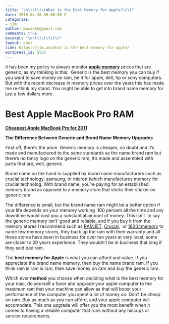```yaml
---
title: "\n\t\t\t\tWhat is the Best Memory for Apple?\t\t"
date: 2010-04-26 00:00:00 Z
categories:
- jim
author: macseek@gmail.com
comments: true
excerpt: "\n\t\t\t\t\t\t"
layout: post
link: https://jim.am/what-is-the-best-memory-for-apple/
wordpress_id: 5525
---
```


It has been my policy  to always monitor **[apple memory](http://www.jim.am)** prices that are generic, as my thinking is this:  Generic is the best memory you can buy if you want to save money on ram, be it for apple, dell, hp or sony computers. But with the recent decrease in memory prices over the years this has made me re-think my stand. You might be able to get into brand name memory for just a few dollars more.




# Best Apple MacBook Pro RAM




**[Cheapest Apple MacBook Pro for 2011](http://www.amazon.com/gp/product/B002QQ8H8I/ref=as_li_ss_tl?ie=UTF8&tag=ramseeker-20&linkCode=as2&camp=1789&creative=390957&creativeASIN=B002QQ8H8I)**




**The Difference Between Generic and Brand Name Memory Upgrades**




First off, there’s the price. Generic memory is cheaper, no doubt and it’s made and manufactured to the same standards as the name brand ram but there’s no fancy logo on the generic ram, it’s made and assembled with parts that are, well, generic.




Brand name on the  hand is supplied by brand name manufacturers such as crucial technology, samsung, or micron (which manufactures memory for crucial technolog. With brand name, you’re paying for an established memory brand as opposed to a memory store that sticks their sticker on generic ram.




The difference is small, but the brand name ram might be a better option if your life depends on your memory working  100 percent all the time and any downtime would cost you a substantial amount of money. This isn’t  to say the generic memory isn’t’ good and reliable, and if you buy it from the memory stores I recommend such as [RAMJET](http://www.ramjet.com), [Crucial](http://amzn.to/2oA2gjC),  or [18004memory](http://18004memory.com) to name few memory stores, they back up the ram with their warranty and all these stores have been in business for over ten years at very least, some are closer to 20 years experience. They wouldn’t be in business that long if they sold bad ram.




The **best memory for Apple** is what you can afford and value. If you appreciate the brand name memory, then buy the name brand ram. If you think ram is ram is ram, then save money on ram and buy the generic ram.




Which ever **method** you choose when deciding what is the best memory for your mac, do yourself a favor and upgrade your apple computer to the maximum ram that your machine can allow as that will boost your performance of the computer you spent a lot of money on. Don’t be cheap on ram. Buy as much as you can afford, and your apple computer will accomodate. This one upgrade will offer you the most benefit when it comes to having a reliable computer that runs without any hiccups or service requirements.


		
